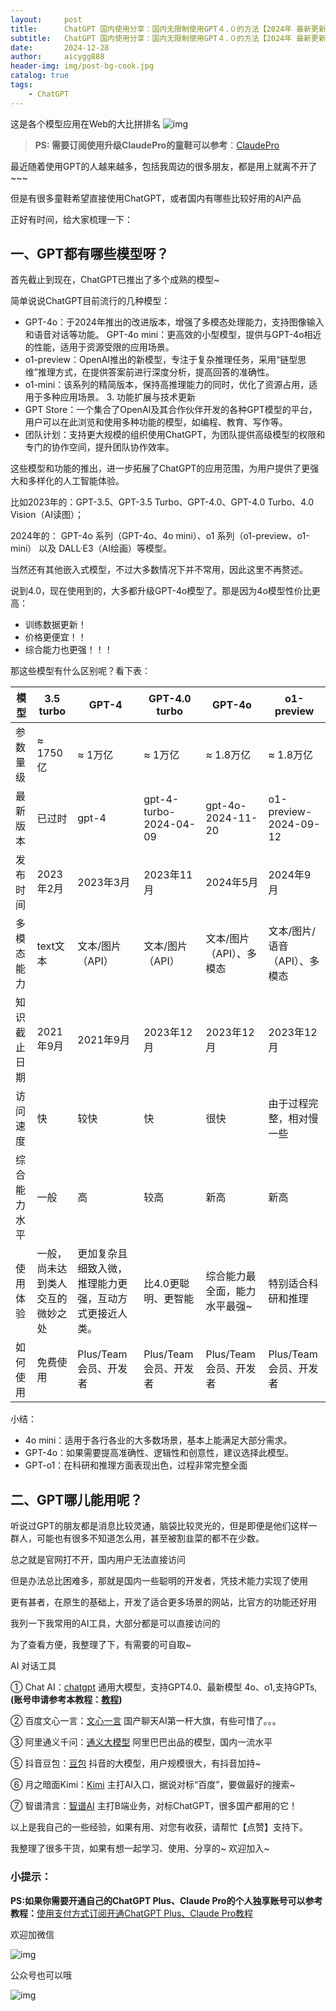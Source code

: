 ```yaml
---
layout:     post
title:      ChatGPT 国内使用分享：国内无限制使用GPT４.０的方法【2024年 最新更新】
subtitle:   ChatGPT 国内使用分享：国内无限制使用GPT４.０的方法【2024年 最新更新】
date:       2024-12-28
author:     aicygg888
header-img: img/post-bg-cook.jpg
catalog: true
tags:
    - ChatGPT
---
```




这是各个模型应用在Web的大比拼排名 ![img](https://files.mdnice.com/user/57729/8a41967d-f17f-4ea3-82e6-8886640788b7.png)

> **PS: 需要订阅使用升级ClaudePro的童鞋可以参考**：[ClaudePro](https://littlemagic8.github.io/2024/09/24/use-ClaudePro-model/)



最近随着使用GPT的人越来越多，包括我周边的很多朋友，都是用上就离不开了~~~

但是有很多童鞋希望直接使用ChatGPT，或者国内有哪些比较好用的AI产品

正好有时间，给大家梳理一下：

## 一、GPT都有哪些模型呀？

首先截止到现在，ChatGPT已推出了多个成熟的模型~

简单说说ChatGPT目前流行的几种模型：

- GPT-4o：于2024年推出的改进版本，增强了多模态处理能力，支持图像输入和语音对话等功能。 GPT-4o mini：更高效的小型模型，提供与GPT-4o相近的性能，适用于资源受限的应用场景。
- o1-preview：OpenAI推出的新模型，专注于复杂推理任务，采用“链型思维”推理方式，在提供答案前进行深度分析，提高回答的准确性。
- o1-mini：该系列的精简版本，保持高推理能力的同时，优化了资源占用，适用于多种应用场景。 3. 功能扩展与技术更新
- GPT Store：一个集合了OpenAI及其合作伙伴开发的各种GPT模型的平台，用户可以在此浏览和使用多种功能的模型，如编程、教育、写作等。
- 团队计划：支持更大规模的组织使用ChatGPT，为团队提供高级模型的权限和专门的协作空间，提升团队协作效率。

这些模型和功能的推出，进一步拓展了ChatGPT的应用范围，为用户提供了更强大和多样化的人工智能体验。

比如2023年的：GPT-3.5、GPT-3.5 Turbo、GPT-4.0、GPT-4.0 Turbo、4.0 Vision（AI读图）；

2024年的： GPT-4o 系列（GPT-4o、4o mini）、o1 系列（o1-preview、o1-mini） 以及 DALL·E3（AI绘画）等模型。

当然还有其他嵌入式模型，不过大多数情况下并不常用，因此这里不再赘述。

说到4.0，现在使用到的，大多都升级GPT-4o模型了。那是因为4o模型性价比更高：

- 训练数据更新！
- 价格更便宜！！
- 综合能力也更强！！！

那这些模型有什么区别呢？看下表：

| 模型         | 3.5 turbo                        | GPT-4                                                  | GPT-4.0 turbo          | GPT-4o                        | o1-preview                    |
| ------------ | -------------------------------- | ------------------------------------------------------ | ---------------------- | ----------------------------- | ----------------------------- |
| 参数量级     | ≈ 1750亿                         | ≈ 1万亿                                                | ≈ 1万亿                | ≈ 1.8万亿                     | ≈ 1.8万亿                     |
| 最新版本     | 已过时                           | gpt-4                                                  | gpt-4-turbo-2024-04-09 | gpt-4o-2024-11-20             | o1-preview-2024-09-12         |
| 发布时间     | 2023年2月                        | 2023年3月                                              | 2023年11月             | 2024年5月                     | 2024年9月                     |
| 多模态能力   | text文本                         | 文本/图片（API）                                       | 文本/图片（API）       | 文本/图片（API）、多模态      | 文本/图片/语音（API）、多模态 |
| 知识截止日期 | 2021年9月                        | 2021年9月                                              | 2023年12月             | 2023年12月                    | 2023年12月                    |
| 访问速度     | 快                               | 较快                                                   | 快                     | 很快                          | 由于过程完整，相对慢一些      |
| 综合能力水平 | 一般                             | 高                                                     | 较高                   | 新高                          | 新高                          |
| 使用体验     | 一般，尚未达到类人交互的微妙之处 | 更加复杂且细致入微，推理能力更强，互动方式更接近人类。 | 比4.0更聪明、更智能    | 综合能力最全面，能力水平最强~ | 特别适合科研和推理            |
| 如何使用     | 免费使用                         | Plus/Team会员、开发者                                  | Plus/Team会员、开发者  | Plus/Team会员、开发者         | Plus/Team会员、开发者         |

小结：

- 4o mini：适用于各行各业的大多数场景，基本上能满足大部分需求。
- GPT-4o：如果需要提高准确性、逻辑性和创意性，建议选择此模型。
- GPT-o1：在科研和推理方面表现出色，过程非常完整全面

## 二、GPT哪儿能用呢？

听说过GPT的朋友都是消息比较灵通，脑袋比较灵光的，但是即便是他们这样一群人，可能也有很多不知道怎么用，甚至被割韭菜的都不在少数。

总之就是官网打不开，国内用户无法直接访问

但是办法总比困难多，那就是国内一些聪明的开发者，凭技术能力实现了使用

更有甚者，在原生的基础上，开发了适合更多场景的网站，比官方的功能还好用

我列一下我常用的AI工具，大部分都是可以直接访问的

为了查看方便，我整理了下，有需要的可自取~

AI 对话工具

① Chat AI：[chatgpt](https://chatshare.biz/) 通用大模型，支持GPT4.0、最新模型 4o、o1,支持GPTs,**(账号申请参考本教程：[教程](https://littlemagic8.github.io/2024/09/13/GPT-o1-get/))**

② 百度文心一言：[文心一言](https://link.zhihu.com/?target=https%3A//yiyan.baidu.com/) 国产聊天AI第一杆大旗，有些可惜了。。。

③ 阿里通义千问：[通义大模型](https://link.zhihu.com/?target=https%3A//tongyi.aliyun.com/) 阿里巴巴出品的模型，国内一流水平

⑤ 抖音豆包：[豆包](https://link.zhihu.com/?target=https%3A//doubao.com/) 抖音的大模型，用户规模很大，有抖音加持~

⑥ 月之暗面Kimi：[Kimi](https://link.zhihu.com/?target=https%3A//kimi.moonshot.cn/) 主打AI入口，据说对标“百度”，要做最好的搜索~

⑦ 智谱清言：[智谱AI](https://link.zhihu.com/?target=https%3A//chatglm.cn/) 主打B端业务，对标ChatGPT，很多国产都用的它！

以上是我自己的一些经验，如果有用、对您有收获，请帮忙【点赞】支持下。

我整理了很多干货，如果有想一起学习、使用、分享的~ 欢迎加入~

### **小提示：**

**PS:如果你需要开通自己的ChatGPT Plus、Claude Pro的个人独享账号可以参考教程：**[使用支付方式订阅开通ChatGPT Plus、Claude Pro教程](https://littlemagic8.github.io/2024/12/09/ChatGPT-and-Cluade/)

欢迎加微信

![img](https://picx.zhimg.com/80/v2-b1c8f90bffc8b2f4f32ab07a08a4ede6_720w.png)

公众号也可以哦

![img](https://pic1.zhimg.com/80/v2-4e622b64238b20948a02e0c988ca5704_720w.png)